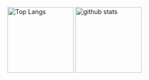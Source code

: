<p align="left"> 
  <img alt="Top Langs" height="150px" src="https://github-readme-stats.vercel.app/api/top-langs/?count_private=true
   ?username=kunikida007&layout=compact&count_private=true&show_icons=true&theme=onedark" />
  <img alt="github stats" height="150px" src="https://github-readme-stats.vercel.app/api?username=kunikida007&count_private=true&show_icons=true&show_icons=true&theme=onedark" />
</p>

